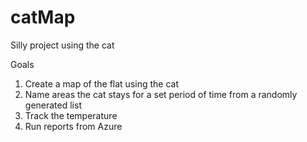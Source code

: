 # catMap
Silly project using the cat

Goals
1. Create a map of the flat using the cat
2. Name areas the cat stays for a set period of time from a randomly generated list
3. Track the temperature
4. Run reports from Azure
